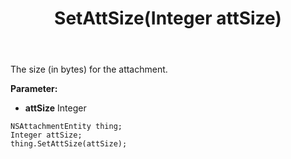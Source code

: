 ﻿---
uid: crmscript_ref_NSAttachmentEntity_SetAttSize
title: SetAttSize(Integer attSize)
intellisense: NSAttachmentEntity.SetAttSize
keywords: NSAttachmentEntity, GetAttSize
so.topic: reference
---

The size (in bytes) for the attachment.

**Parameter:** 
 - **attSize** Integer

```crmscript
NSAttachmentEntity thing;
Integer attSize;
thing.SetAttSize(attSize);
```

